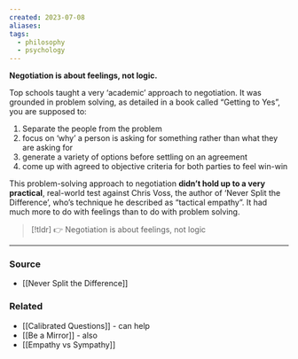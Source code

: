 ```yaml
---
created: 2023-07-08
aliases: 
tags:
  - philosophy
  - psychology
---
```

**Negotiation is about feelings, not logic.**

Top schools taught a very ‘academic’ approach to negotiation. It was grounded in problem solving, as detailed in a book called “Getting to Yes”, you are supposed to:

1. Separate the people from the problem
2. focus on ‘why’ a person is asking for something rather than what they are asking for
3. generate a variety of options before settling on an agreement
4. come up with agreed to objective criteria for both parties to feel win-win

This problem-solving approach to negotiation **didn’t hold up to a very practical**, real-world test against Chris Voss, the author of ‘Never Split the Difference’, who’s technique he described as “tactical empathy”. It had much more to do with feelings than to do with problem solving.

> [!tldr] 👉 Negotiation is about feelings, not logic

---

### Source
- [[Never Split the Difference]]

### Related
- [[Calibrated Questions]] - can help
- [[Be a Mirror]] - also
- [[Empathy vs Sympathy]]